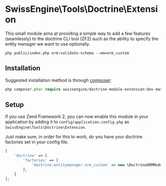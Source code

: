 SwissEngine\Tools\Doctrine\Extension
===============
This small module aims at providing a simple way to add a few features (seamlessly) to the doctrine CLI tool (ZF2) such as the ability to specify the entity manager we want to use optionally.

`php public/index.php orm:validate-schema --em=orm_custom`

Installation
------------

Suggested installation method is through [composer](http://getcomposer.org/):

```php
php composer.phar require swissengine/doctrine-module-extension:dev-master
```

Setup
-----

If you use Zend Framework 2, you can now enable this module in your application by adding it to `config/application.config.php` as `SwissEngine\Tools\Doctrine\Extension`.

Just make sure, in order for this to work, do you have your doctrine factories set in your config file.
```php
[
    'doctrine' => [
        'factories' => [
            'doctrine.entitymanager.orm_custom' => new \DoctrineORMModule\Service\EntityManagerFactory('orm_custom'),
        ],
    ]
];
```